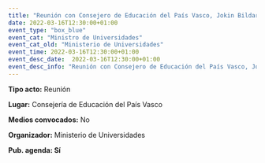 ```yaml
---
title: "Reunión con Consejero de Educación del País Vasco, Jokin Bildarratz"
date: 2022-03-16T12:30:00+01:00
event_type: "box_blue" 
event_cat: "Ministro de Universidades"
event_cat_old: "Ministerio de Universidades"
event_time: 2022-03-16T12:30:00+01:00
event_desc_date:  2022-03-16T12:30:00+01:00
event_desc_info: "Reunión con Consejero de Educación del País Vasco, Jokin Bildarratz"
---
```


</p><p class="card-light list_schedule_description"><b>Tipo acto:</b> Reunión  
</p><p class="card-light list_schedule_description"><b>Lugar:</b> Consejería de Educación del País Vasco
</p><p class="card-light list_schedule_description"><b>Medios convocados:</b> No  
</p><p class="card-light list_schedule_description"><b>Organizador:</b> Ministerio de Universidades</p><p class="card-light list_schedule_description"><b>Pub. agenda: Sí  
</p>